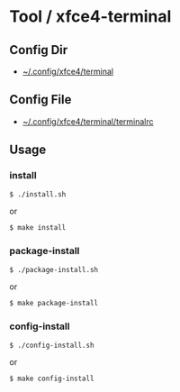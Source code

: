 
# Tool / xfce4-terminal



## Config Dir

* [~/.config/xfce4/terminal](config/xfce4-terminal)



## Config File

* [~/.config/xfce4/terminal/terminalrc](config/xfce4-terminal/terminalrc)


## Usage

### install

``` sh
$ ./install.sh
```

or

``` sh
$ make install
```


### package-install

``` sh
$ ./package-install.sh
```

or

``` sh
$ make package-install
```


### config-install

``` sh
$ ./config-install.sh
```

or

``` sh
$ make config-install
```
